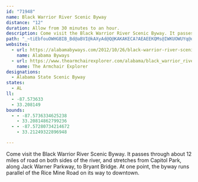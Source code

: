 ```yaml
---
id: "71948"
name: Black Warrior River Scenic Byway
distance: "12"
duration: Allow from 30 minutes to an hour.
description: Come visit the Black Warrior River Scenic Byway. It passes through about 12 miles of road on both sides of the river, and stretches from Capitol Park, along Jack Warner Parkway, to Bryant Bridge. At one point, the byway runs parallel of the Rice Mine Road on its way to downtown.
path: "_~tiEbfouOWHGBIB_Bd@aBVI@kAXyAd@Q@KAKAKECA?AEAEEKQMs@IWKUOWUYq@q@YY_@e@[e@GMGMKWEOE]CYMeAG]CWSmAAIAMCMAEG]G_@EUIc@Ke@WwA}@aFMw@o@cDMk@]uAk@{A[s@{@sAKMKMi@o@wAuAc@e@[[w@}@m@_AA?y@aBIYOc@W_Au@qDw@_EkCcNY}AuB}KiAyHMuAIuACiEHuEDsCAWE}@Ek@Im@Im@WeAQk@c@eAo@iAcAeBu@yAKSa@w@Sa@GKISEIEIEMm@{A_EgNk@qBk@gBm@}CIsACm@CgDE{@Cq@?kBFuAHuANsARuAXqA^sAzBaHb@uAJYlBaGvAmEvAiEf@_BLa@DOFMFUf@iC?CTgBDcA@y@?w@EgAIgBEwAIsCEy@IaAMiEQiFGqBEw@Ci@Gm@Ko@Ke@Sq@Oa@Ui@?AKUMUSa@e@q@}@aAm@g@o@c@IIiA{@[WYUa@_@]]]c@Ye@]s@iAuC[q@[g@[e@]a@c@_@u@k@cAi@{DoBeAi@cAg@]SUYo@e@sBmBSYoAcBACqAiC{@}BwByFIYc@eAk@yAM_@IUEKCG[u@Q[MUg@{@o@}@u@w@g@i@IIcBgBgBwBwAiCw@mB[_AYwAOo@_@iDIsACoB_@??V???DDtABr@HbAJbAN`AP`AT~@V|@Z|@\\z@^v@b@t@d@t@f@p@rAxAXXVVf@h@b@f@PPj@n@f@p@PXR\\Vd@Pb@LZ^bAJRTl@jB`FbAlCf@pAd@fAXj@b@v@d@p@\\d@HJB@f@j@j@j@pAfAd@Z^H\\RbAf@dAh@zDnBbAh@t@j@b@^\\`@Zd@Zf@Zp@hAtC\\r@Xd@\\b@\\\\`@^XTZVhAz@HHn@b@l@f@|@`Ad@p@R`@LTJT?@Th@N`@Rp@Jd@Jn@Fl@Bh@Dv@FpBPhFLhECfABr@HlC@f@Bl@?V@N@tA@`B?P?h@VLr@TxBd@~@h@dAbAJVJ`@?h@K\\Yh@iAr@sBdAqAh@{Bp@{@Ro@LyAVcGl@iIp@??oHl@iJv@aBN_@D_@HgARaCv@kAh@]NKFyAz@s@d@]V}@r@UVCDADAF?F@D@DBBXY??FEb@_@b@_@f@[d@]d@Yf@WnAi@d@UZHLLXj@H\\Jb@Nh@ZnAHXXh@RXZ~@?BFp@Ed@?V@TPzB`C|Xd@lEXrBXfBp@~DBJj@vClAjF~@fDpCjJn@~Bl@pC\\bBVlBT`Bp@zGXrCNzAfCpVD`@BR@J@NLzB@XHnCHvBBnCB`A?tABzC?H@`C@`A@hC?D@lB@jABhD@nA@hA?B@zA@dD@bABlAFbAPtA^|AXz@Td@BFR^r@bA|AtBhAvA|BxCv@dAZb@JVLj@BTBT@`@K^ATAnBHz@C~A?z@A~AhAAx@e@`@a@|@aB`@u@x@w@VQf@i@`Bi@~WeL"
websites:
  - url: https://alabamabyways.com/2012/10/26/black-warrior-river-scenic-byway/
    name: Alabama Byways
  - url: https://www.thearmchairexplorer.com/alabama/black_warrior_river_scenic_byway.php
    name: The Armchair Explorer
designations:
  - Alabama State Scenic Byway
states:
  - AL
ll:
  - -87.573633
  - 33.208149
bounds:
  - - -87.5736334625238
    - 33.20814862799236
  - - -87.57280734214672
    - 33.21249322896948

---
```


Come visit the Black Warrior River Scenic Byway. It passes through about 12 miles of road on both sides of the river, and stretches from Capitol Park, along Jack Warner Parkway, to Bryant Bridge. At one point, the byway runs parallel of the Rice Mine Road on its way to downtown.
